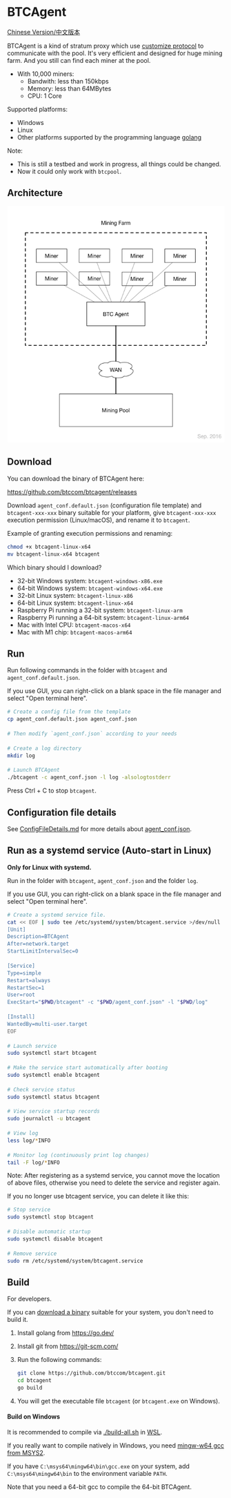 # BTCAgent

[Chinese Version/中文版本](README-zhCN.md)

BTCAgent is a kind of stratum proxy which use [customize protocol](https://github.com/btccom/btcpool/blob/master/docs/AGENT.md) to communicate with the pool. It's very efficient and designed for huge mining farm. And you still can find each miner at the pool.

* With 10,000 miners:
  * Bandwith: less than 150kbps
  * Memory: less than 64MBytes
  * CPU: 1 Core

Supported platforms:
* Windows
* Linux
* Other platforms supported by the programming language [golang](https://go.dev/)

Note:
* This is still a testbed and work in progress, all things could be changed.
* Now it could only work with `btcpool`.

## Architecture

![Architecture](docs/architecture.png)

## Download

You can download the binary of BTCAgent here:

https://github.com/btccom/btcagent/releases

Download `agent_conf.default.json` (configuration file template) and `btcagent-xxx-xxx` binary suitable for your platform, give `btcagent-xxx-xxx` execution permission (Linux/macOS), and rename it to `btcagent`.

Example of granting execution permissions and renaming:
```bash
chmod +x btcagent-linux-x64
mv btcagent-linux-x64 btcagent
```

Which binary should I download?
* 32-bit Windows system: `btcagent-windows-x86.exe`
* 64-bit Windows system: `btcagent-windows-x64.exe`
* 32-bit Linux system: `btcagent-linux-x86`
* 64-bit Linux system: `btcagent-linux-x64`
* Raspberry Pi running a 32-bit system: `btcagent-linux-arm`
* Raspberry Pi running a 64-bit system: `btcagent-linux-arm64`
* Mac with Intel CPU: `btcagent-macos-x64`
* Mac with M1 chip: `btcagent-macos-arm64`

## Run

Run following commands in the folder with `btcagent` and `agent_conf.default.json`.

If you use GUI, you can right-click on a blank space in the file manager and select "Open terminal here".

```bash
# Create a config file from the template
cp agent_conf.default.json agent_conf.json

# Then modify `agent_conf.json` according to your needs

# Create a log directory
mkdir log

# Launch BTCAgent
./btcagent -c agent_conf.json -l log -alsologtostderr
```

Press Ctrl + C to stop `btcagent`.

## Configuration file details

See [ConfigFileDetails.md](docs/ConfigFileDetails.md) for more details about [agent_conf.json](agent_conf.default.json).

## Run as a systemd service (Auto-start in Linux)

**Only for Linux with systemd.**

Run in the folder with `btcagent`, `agent_conf.json` and the folder `log`.

If you use GUI, you can right-click on a blank space in the file manager and select "Open terminal here".

```bash
# Create a systemd service file.
cat << EOF | sudo tee /etc/systemd/system/btcagent.service >/dev/null
[Unit]
Description=BTCAgent
After=network.target
StartLimitIntervalSec=0

[Service]
Type=simple
Restart=always
RestartSec=1
User=root
ExecStart="$PWD/btcagent" -c "$PWD/agent_conf.json" -l "$PWD/log"

[Install]
WantedBy=multi-user.target
EOF

# Launch service
sudo systemctl start btcagent

# Make the service start automatically after booting
sudo systemctl enable btcagent

# Check service status
sudo systemctl status btcagent

# View service startup records
sudo journalctl -u btcagent

# View log
less log/*INFO

# Monitor log (continuously print log changes)
tail -F log/*INFO
```

Note: After registering as a systemd service, you cannot move the location of above files, otherwise you need to delete the service and register again.

If you no longer use btcagent service, you can delete it like this:

```bash
# Stop service
sudo systemctl stop btcagent

# Disable automatic startup
sudo systemctl disable btcagent

# Remove service
sudo rm /etc/systemd/system/btcagent.service
```

## Build

For developers.

If you can [download a binary](https://github.com/btccom/btcagent/releases) suitable for your system, you don't need to build it.

1. Install golang from https://go.dev/

2. Install git from https://git-scm.com/

3. Run the following commands:
   ```bash
   git clone https://github.com/btccom/btcagent.git
   cd btcagent
   go build
   ```

4. You will get the executable file `btcagent` (or `btcagent.exe` on Windows).

#### Build on Windows

It is recommended to compile via [./build-all.sh](./build-all.sh) in [WSL](https://aka.ms/wsl).

If you really want to compile natively in Windows, you need [mingw-w64 gcc from MSYS2](https://www.mingw-w64.org/downloads/#msys2).

If you have `C:\msys64\mingw64\bin\gcc.exe` on your system, add `C:\msys64\mingw64\bin` to the environment variable `PATH`.

Note that you need a 64-bit gcc to compile the 64-bit BTCAgent.
